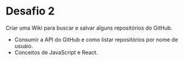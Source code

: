 # Desafio 2
Criar uma Wiki para buscar e salvar alguns repositórios do GitHub.
- Consumir a API do GitHub e como listar repositórios por nome de usuáio.
- Conceitos de JavaScript e React.  